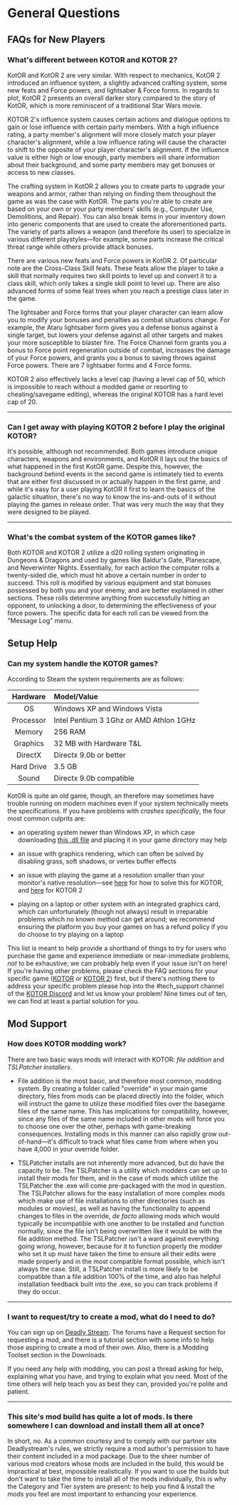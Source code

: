 # General Questions

## FAQs for New Players

### What's different between KOTOR and KOTOR 2?

KotOR and KotOR 2 are very similar. With respect to mechanics, KotOR 2 introduced an influence system, a slightly advanced crafting system, some new feats and Force powers, and lightsaber & Force forms. In regards to plot, KotOR 2 presents an overall darker story compared to the story of KotOR, which is more reminiscent of a traditional Star Wars movie.

KOTOR 2's influence system causes certain actions and dialogue options to gain or lose influence with certain party members. With a high influence rating, a party member's alignment will more closely match your player character's alignment, while a low influence rating will cause the character to shift to the opposite of your player character's alignment. If the influence value is either high or low enough, party members will share information about their background, and some party members may get bonuses or access to new classes.

The crafting system in KotOR 2 allows you to create parts to upgrade your weapons and armor, rather than relying on finding them throughout the game as was the case with KotOR. The parts you're able to create are based on your own or your party members' skills (e.g., Computer Use, Demolitions, and Repair). You can also break items in your inventory down into generic components that are used to create the aforementioned parts. The variety of parts allows a weapon (and therefore its user) to specialize in various different playstyles—for example, some parts increase the critical threat range while others provide attack bonuses.

There are various new feats and Force powers in KotOR 2. Of particular note are the Cross-Class Skill feats. These feats allow the player to take a skill that normally requires two skill points to level up and convert it to a class skill, which only takes a single skill point to level up. There are also advanced forms of some feat trees when you reach a prestige class later in the game.

The lightsaber and Force forms that your player character can learn allow you to modify your bonuses and penalties as combat situations change. For example, the Ataru lightsaber form gives you a defense bonus against a single target, but lowers your defense against all other targets and makes your more susceptible to blaster fire. The Force Channel form grants you a bonus to Force point regeneration outside of combat, increases the damage of your Force powers, and grants you a bonus to saving throws against Force powers. There are 7 lightsaber forms and 4 Force forms.

KOTOR 2 also effectively lacks a level cap (having a level cap of 50, which is impossible to reach without a modded game or resorting to cheating/savegame editing), whereas the original KOTOR has a hard level cap of 20.

___

### Can I get away with playing KOTOR 2 before I play the original KOTOR?

It's possible, although not recommended. Both games introduce unique characters, weapons and environments, and KotOR II lays out the basics of what happened in the first KotOR game. Despite this, however, the background behind events in the second game is intimately tied to events that are either first discussed in or actually happen in the first game, and while it's easy for a user playing KotOR II first to learn the basics of the galactic situation, there's no way to know the ins-and-outs of it without playing the games in release order. That was very much the way that they were designed to be played.

___

### What's the combat system of the KOTOR games like?

Both KOTOR and KOTOR 2 utilize a d20 rolling system originating in Dungeons & Dragons and used by games like Baldur's Gate, Planescape, and Neverwinter Nights. Essentially, for each action the computer rolls a twenty-sided die, which must hit above a certain number in order to succeed. This roll is modified by various equipment and stat bonuses possessed by both you and your enemy, and are better explained in other sections. These rolls determine anything from successfully hitting an opponent, to unlocking a door, to determining the effectiveness of your force powers. The specific data for each roll can be viewed from the "Message Log" menu.

## Setup Help

### Can my system handle the KOTOR games?

According to Steam the system requirements are as follows:

Hardware|Model/Value
:-:|:-- 
OS|Windows XP and Windows Vista 
Processor| Intel Pentium 3 1Ghz or AMD Athlon 1GHz 
Memory| 256 RAM 
Graphics| 32 MB with Hardware T&L 
DirectX| Directx 9.0b or better 
Hard Drive| 3.5 GB 
Sound| Directx 9.0b compatible 

KotOR is quite an old game, though, an therefore may sometimes have trouble running on modern machines even if your system technically meets the specifications. If you have problems with *crashes specifically*, the four most common culprits are:

* an operating system newer than Windows XP, in which case downloading [this .dll file](https://web.archive.org/web/20160108035406/http://www.gamefront.com/files/9398284/TSL_Windows_Vista_Fix) and placing it in your game directory may help

* an issue with graphics rendering, which can often be solved by disabling grass, soft shadows, or vertex buffer effects

* an issue with playing the game at a resolution smaller than your monitor's native resolution—see [here](/faq/k1.html#My_game_is_crashing_before_shortly_after_the_main_menu_or_whenever_I_have_a_cutscene) for how to solve this for KOTOR, and [here](/faq/k2.html#My_game_is_crashing_before_shortly_after_the_main_menu_or_whenever_I_have_a_cutscene) for KOTOR 2

* playing on a laptop or other system with an integrated graphics card, which can unfortunately (though not always) result in irreparable problems which no known method can get around; we recommend ensuring the platform you buy your games on has a refund policy if you do choose to try playing on a laptop

This list is meant to help provide a shorthand of things to try for users who purchase the game and experience immediate or near-immediate problems, *not* to be exhaustive; we can probably help even if your issue isn't on here! If you're having other problems, please check the FAQ sections for your specific game ([KOTOR](/faq/k1.html) or [KOTOR 2](/faq/k2.html)) first, but if there's nothing there to address your specific problem please hop into the #tech_support channel of the [KOTOR Discord](https://discord.gg/kotor) and let us know your problem! Nine times out of ten, we can find at least a partial solution for you.

## Mod Support

### How does KOTOR modding work?

There are two basic ways mods will interact with KOTOR: *file addition* and *TSLPatcher installers*.

* File addition is the most basic, and therefore most common, modding system. By creating a folder called "override" in your main game directory, files from mods can be placed directly into the folder, which will instruct the game to utilize these modified files over the basegame files of the same name. This has implications for compatibility, however, since any files of the same name included in other mods will force you to choose one over the other, perhaps with game-breaking consequences. Installing mods in this manner can also rapidly grow out-of-hand—it's difficult to track what files came from where when you have 4,000 in your override folder.

* TSLPatcher installs are not inherently more advanced, but do have the capacity to be. The TSLPatcher is a utility which modders can set up to install their mods for them, and in the case of mods which utilize the TSLPatcher the .exe will come pre-packaged with the mod in question. The TSLPatcher allows for the easy installation of more complex mods which make use of file installations to other directories (such as modules or movies), as well as having the functionality to append changes to files in the override, *de facto* allowing mods which would typically be incompatible with one another to be installed and function normally, since the file isn't being overwritten like it would be with the file addition method. The TSLPatcher isn't a ward against everything going wrong, however, because for it to function properly the modder who set it up must have taken the time to ensure all their edits were made properly and in the most compatible format possible, which isn't always the case. Still, a TSLPatcher install is more likely to be compatible than a file addition 100% of the time, and also has helpful installation feedback built into the .exe, so you can track problems if they do occur.

___

### I want to request/try to create a mod, what do I need to do?

You can sign up on [Deadly Stream](https://deadlystream.com). The forums have a Request section for requesting a mod, and there is a tutorial section with some info to help those aspiring to create a mod of their own. Also, there is a Modding Toolset section in the Downloads.

If you need any help with modding, you can post a thread asking for help, explaining what you have, and trying to explain what you need. Most of the time others will help teach you as best they can, provided you're polite and patient.

___

### This site's mod build has quite a lot of mods. Is there somewhere I can download and install them all at once?

In short, no. As a common courtesy and to comply with our partner site Deadlystream's rules, we strictly require a mod author's permission to have their content included in a mod package. Due to the sheer number of various mod creators whose mods are included in the build, this would be impractical at best, impossible realistically. If you want to use the builds but don't want to take the time to install all of the mods individually, this is why the Category and Tier system are present: to help you find & install the mods you feel are most important to enhancing your experience.
